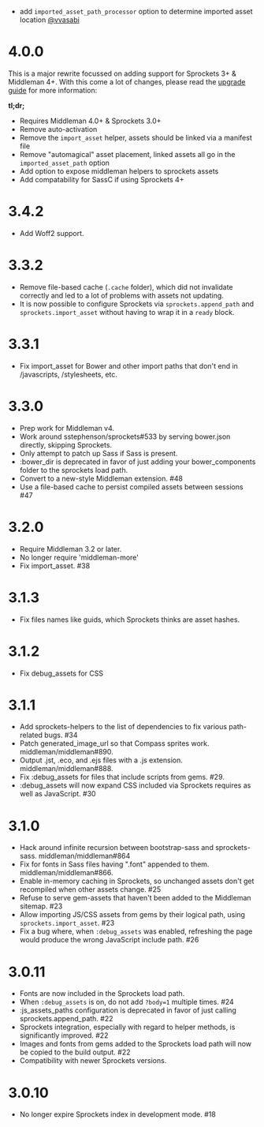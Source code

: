 - add `imported_asset_path_processor` option to determine imported asset location [@vvasabi](https://github.com/middleman/middleman-sprockets/pull/123)


4.0.0
=====

This is a major rewrite focussed on adding support for Sprockets 3+ & Middleman 4+. With this come a lot of changes, please read the [upgrade guide](docs/upgrade-3-to-4.md) for more information:

**tl;dr;**

* Requires Middleman 4.0+ & Sprockets 3.0+
* Remove auto-activation
* Remove the `import_asset` helper, assets should be linked via a manifest file
* Remove "automagical" asset placement, linked assets all go in the `imported_asset_path` option
* Add option to expose middleman helpers to sprockets assets
* Add compatability for SassC if using Sprockets 4+


3.4.2
===

* Add Woff2 support.

3.3.2
===

* Remove file-based cache (`.cache` folder), which did not invalidate correctly and led to a lot of problems with assets not updating.
* It is now possible to configure Sprockets via `sprockets.append_path` and `sprockets.import_asset` without having to wrap it in a `ready` block.

3.3.1
===

* Fix import_asset for Bower and other import paths that don't end in /javascripts, /stylesheets, etc.

3.3.0
===

* Prep work for Middleman v4.
* Work around sstephenson/sprockets#533 by serving bower.json directly, skipping Sprockets.
* Only attempt to patch up Sass if Sass is present.
* :bower_dir is deprecated in favor of just adding your bower_components folder to the sprockets load path.
* Convert to a new-style Middleman extension. #48
* Use a file-based cache to persist compiled assets between sessions #47

3.2.0
===

* Require Middleman 3.2 or later.
* No longer require 'middleman-more'
* Fix import_asset. #38

3.1.3
===

* Fix files names like guids, which Sprockets thinks are asset hashes.

3.1.2
===

* Fix debug_assets for CSS

3.1.1
===

* Add sprockets-helpers to the list of dependencies to fix various path-related bugs. #34
* Patch generated_image_url so that Compass sprites work. middleman/middleman#890.
* Output .jst, .eco, and .ejs files with a .js extension. middleman/middleman#888.
* Fix :debug_assets for files that include scripts from gems. #29.
* :debug_assets will now expand CSS included via Sprockets requires as well as JavaScript. #30

3.1.0
===

* Hack around infinite recursion between bootstrap-sass and sprockets-sass. middleman/middleman#864
* Fix for fonts in Sass files having ".font" appended to them. middleman/middleman#866.
* Enable in-memory caching in Sprockets, so unchanged assets don't get recompiled when other assets change. #25
* Refuse to serve gem-assets that haven't been added to the Middleman sitemap. #23
* Allow importing JS/CSS assets from gems by their logical path, using `sprockets.import_asset`. #23
* Fix a bug where, when `:debug_assets` was enabled, refreshing the page would produce the wrong JavaScript include path. #26

3.0.11
===

* Fonts are now included in the Sprockets load path.
* When `:debug_assets` is on, do not add `?body=1` multiple times. #24
* :js_assets_paths configuration is deprecated in favor of just calling sprockets.append_path. #22
* Sprockets integration, especially with regard to helper methods, is significantly improved. #22
* Images and fonts from gems added to the Sprockets load path will now be copied to the build output. #22
* Compatibility with newer Sprockets versions.

3.0.10
===

* No longer expire Sprockets index in development mode. #18
